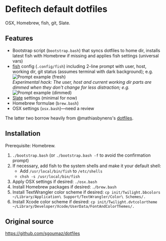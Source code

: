 # Defitech default dotfiles

OSX, Homebrew, fish, git, Slate.


## Features

- Bootstrap script (`bootstrap.bash`) that syncs dotfiles to home dir, installs latest fish with Homebrew if missing and applies fish settings (universal vars)
- [fish](https://github.com/fish-shell/fish-shell) config (`.config/fish`) including 2-line prompt with user, host, working dir, git status (assumes terminal with dark background); e.g. <br/>
  <img src="http://sgoumaz.github.io/dotfiles/images/prompt-fresh.png" alt="Prompt example (fresh)"/><br/>
  *Experimental hack: The user, host and current working dir parts are dimmed when they don't change for less distraction; e.g.*<br/>
  <img src="http://sgoumaz.github.io/dotfiles/images/prompt-dimmed.png" alt="Prompt example (dimmed)"/>
- [Slate](https://github.com/jigish/slate) settings (minimal for now)
- Homebrew formulae (`brew.bash`)
- OSX settings (`osx.bash`)—need a review

The latter two borrow heavily from @mathiasbynens's [dotfiles](https://github.com/mathiasbynens/dotfiles).


## Installation

Prerequisite: Homebrew.

1. `./bootstrap.bash` (or `./bootstrap.bash -f` to avoid the confirmation prompt)
2. If necessary, add fish to the system shells and make it your default shell:
    - Add `/usr/local/bin/fish` to `/etc/shells`
    - `chsh -s /usr/local/bin/fish`
3. Apply OSX settings if desired: `./osx.bash`
4. Install Homebrew packages if desired: `./brew.bash`
5. Install TextWrangler color scheme if desired: `cp init/Twilight.bbcolors ~/Library/Application\ Support/TextWrangler/Color\ Schemes/.`
6. Install Xcode color scheme if desired: `cp init/Twilight.dvtcolortheme ~/Library/Developer/Xcode/UserData/FontAndColorThemes/.`


## Original source

https://github.com/sgoumaz/dotfiles
